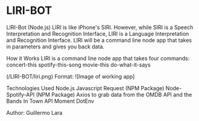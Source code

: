 # LIRI-BOT
LIRI-Bot (Node.js)
LIRI is like iPhone's SIRI. However, while SIRI is a Speech Interpretation and Recognition Interface, LIRI is a Language Interpretation and Recognition Interface. LIRI will be a command line node app that takes in parameters and gives you back data.

How it Works
LIRI is a command line node app that takes four commands:
concert-this
spotify-this-song
movie-this
do-what-it-says

(/LIRI-BOT/liri.png)
Format: ![Image of working app]

Technologies Used
Node.js
Javascript
Request (NPM Package)
Node-Spotify-API (NPM Package)
Axios to grab data from the OMDB API and the Bands In Town API
Moment
DotEnv


Author: Guillermo Lara


